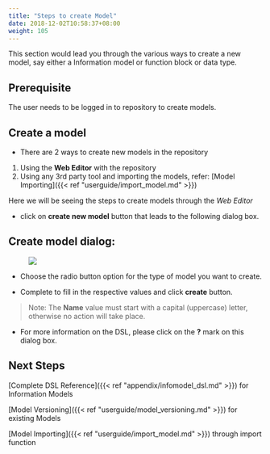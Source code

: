 ```yaml
---
title: "Steps to create Model"
date: 2018-12-02T10:58:37+08:00
weight: 105
---
```


This section would lead you through the various ways to create a new model, say either a Information model or function block or data type.
<!-- more -->

## Prerequisite 

The user needs to be logged in to repository to create models.

## Create a model

* There are 2 ways to create new models in the repository

1. Using the **Web Editor** with the repository
2. Using any 3rd party tool and importing the models, refer: [Model Importing]({{< ref "userguide/import_model.md" >}})

Here we will be seeing the steps to create models through the _Web Editor_

* click on **create new model** button that leads to the following dialog box.
 
## Create model dialog:
<figure class="screenshot">
    <img src="/images/documentation/create_model_dialog.png" />
</figure>

* Choose the radio button option for the type of model you want to create.

* Complete to fill in the respective values and click **create** button.

> Note: The **Name** value must start with a capital (uppercase) letter, otherwise no action will take place.

* For more information on the DSL, please click on the **?** mark on this dialog box.

## Next Steps

[Complete DSL Reference]({{< ref "appendix/infomodel_dsl.md" >}}) for Information Models

[Model Versioning]({{< ref "userguide/model_versioning.md" >}}) for existing Models

[Model Importing]({{< ref "userguide/import_model.md" >}}) through import function
